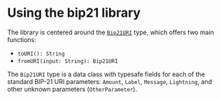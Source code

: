 # Using the bip21 library

The library is centered around the [`Bip21URI`](./api/bip21/org.bitcointools.bip21/-bip21-u-r-i/index.html) type, which offers two main functions: 

- `toURI(): String`
- `fromURI(input: String): Bip21URI`

The `Bip21URI` type is a data class with typesafe fields for each of the standard BIP-21 URI parameters: `Amount`, `Label`, `Message`, `Lightning`, and other unknown parameters (`OtherParameter`).

[`Bip21URI`]: ./api/bip21/org.bitcointools.bip21/-bip21-u-r-i/index.html
